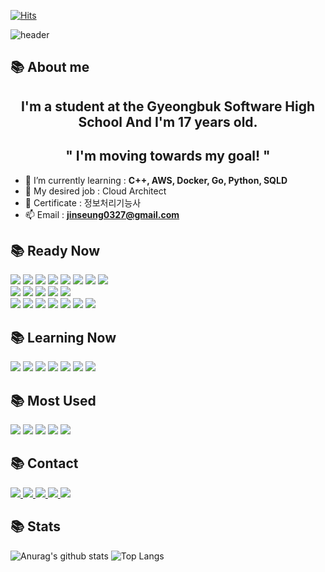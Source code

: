 [![Hits](https://hits.seeyoufarm.com/api/count/incr/badge.svg?url=https%3A%2F%2Fgithub.com%2Fjinseung0327&count_bg=%23514FB4&title_bg=%233B34C4&icon=github.svg&icon_color=%23ABA0D0&title=Github&edge_flat=true)](https://hits.seeyoufarm.com)

![header](https://capsule-render.vercel.app/api?type=shark&color=auto&height=250&section=header&text=Jinseung's%20GitHub&fontSize=70&animation=scaleIn)

## 📚 About me
<h2 align="center">I'm a student at the Gyeongbuk Software High School And I'm 17 years old.</h3>
<h2 align="center">" I'm moving towards my goal! "</h3>


- 🌱 I’m currently learning : **C++, AWS, Docker, Go, Python, SQLD**
- 🧨 My desired job : Cloud Architect
- 📝 Certificate : 정보처리기능사
- 📫 Email : **jinseung0327@gmail.com**

## 📚 Ready Now

<div display="flex">
    <img src="https://img.shields.io/badge/C-red?style=for-the-badge&logo=C&logoColor=white" />
    <img src="https://img.shields.io/badge/C++-red?style=for-the-badge&logo=cplusplus&logoColor=white" />
    <img src="https://img.shields.io/badge/Java-white?style=for-the-badge&logo=java&logoColor=red" />
    <img src="https://img.shields.io/badge/html5-%23E34F26.svg?style=for-the-badge&logo=html5&logoColor=white" />
    <img src="https://img.shields.io/badge/css3-%231572B6.svg?style=for-the-badge&logo=css3&logoColor=white" />
    <img src="https://img.shields.io/badge/node.js-FCC624?style=for-the-badge&logo=node.js&logoColor=black" />
    <img src="https://img.shields.io/badge/Express-000000?style=for-the-badge&logo=express&logoColor=white" />
    <img src="https://img.shields.io/badge/nestjs-%23E0234E.svg?style=for-the-badge&logo=nestjs&logoColor=white" />
    <br>
    <img src="https://img.shields.io/badge/Typeform-262627.svg?style=for-the-badge&logo=Typeform&logoColor=white" />
    <img src="https://img.shields.io/badge/NPM-%23CB3837.svg?style=for-the-badge&logo=npm&logoColor=white" />
    <img src="https://img.shields.io/badge/yarn-%232C8EBB.svg?style=for-the-badge&logo=yarn&logoColor=white" />
    <img src="https://img.shields.io/badge/postgres-%23316192.svg?style=for-the-badge&logo=postgresql&logoColor=white" />
    <img src="https://camo.githubusercontent.com/0d7baa31f8240f8594bbcf5df27410c0986455d8c46222f05099a62fa957c31b/68747470733a2f2f696d672e736869656c64732e696f2f7374617469632f76313f7374796c653d666f722d7468652d6261646765266d6573736167653d4a534f4e2b5765622b546f6b656e7326636f6c6f723d303030303030266c6f676f3d4a534f4e2b5765622b546f6b656e73266c6f676f436f6c6f723d464646464646266c6162656c3d" />
    <br>
    <img src="https://img.shields.io/badge/mysql-%2300f.svg?style=for-the-badge&logo=mysql&logoColor=white" />
    <img src="https://img.shields.io/badge/MongoDB-%234ea94b.svg?style=for-the-badge&logo=mongodb&logoColor=white" />
    <img src="https://img.shields.io/badge/Linux-FCC624?style=for-the-badge&logo=linux&logoColor=black" />
    <img src="https://img.shields.io/badge/SQL Server-%2307405e.svg?style=for-the-badge&logo=microsoftsqlserver&logoColor=white" />
    <img src="https://img.shields.io/badge/ruby-%23CC342D.svg?style=for-the-badge&logo=ruby&logoColor=white" />
    <img src="https://img.shields.io/badge/rails-%23CC0000.svg?style=for-the-badge&logo=ruby-on-rails&logoColor=white" />
    <img src="https://img.shields.io/badge/docker-%230db7ed.svg?style=for-the-badge&logo=docker&logoColor=white" />
</div>

## 📚 Learning Now

<div display="flex">
    <img src="https://img.shields.io/badge/go-%2300ADD8.svg?style=for-the-badge&logo=go&logoColor=white" />   
    <img src="https://img.shields.io/badge/React-%2320232a.svg?style=for-the-badge&logo=react&logoColor=%2361DAFB" />
    <img src="https://img.shields.io/badge/TypeScript-%23646CFF.svg?style=for-the-badge&logo=typescript&logoColor=white" />
    <img src="https://img.shields.io/badge/JavaScript-FCC624?style=for-the-badge&logo=javascript&logoColor=black" />
    <img src="https://img.shields.io/badge/Python-%23646CFF.svg?style=for-the-badge&logo=python&logoColor=yellow" /> 
    <img src="https://img.shields.io/badge/AWS-%23FF9900.svg?style=for-the-badge&logo=amazon-aws&logoColor=white" />
    <img src="https://img.shields.io/badge/JSP-white?style=for-the-badge&logo=jsp&logoColor=red" />
</div>

## 📚 Most Used

<div display="flex">
    <img src="https://img.shields.io/badge/nestjs-%23E0234E.svg?style=for-the-badge&logo=nestjs&logoColor=white" />
    <img src="https://camo.githubusercontent.com/0d7baa31f8240f8594bbcf5df27410c0986455d8c46222f05099a62fa957c31b/68747470733a2f2f696d672e736869656c64732e696f2f7374617469632f76313f7374796c653d666f722d7468652d6261646765266d6573736167653d4a534f4e2b5765622b546f6b656e7326636f6c6f723d303030303030266c6f676f3d4a534f4e2b5765622b546f6b656e73266c6f676f436f6c6f723d464646464646266c6162656c3d" />
    <img src="https://img.shields.io/badge/MongoDB-%234ea94b.svg?style=for-the-badge&logo=mongodb&logoColor=white" />
    <img src="https://img.shields.io/badge/AWS-%23FF9900.svg?style=for-the-badge&logo=amazon-aws&logoColor=white" />
    <img src="https://img.shields.io/badge/docker-%230db7ed.svg?style=for-the-badge&logo=docker&logoColor=white" />
</div>


## 📚 Contact 



<a href="https://instagram.com/wlstmd_">
    <img src="https://img.shields.io/badge/Instagram-%23E4405F.svg?style=for-the-badge&logo=Instagram&logoColor=white" />
</a>

<a href="https://discordapp.com/users/648462033775362061">
    <img src="https://img.shields.io/badge/Discord-%235865F2.svg?style=for-the-badge&logo=discord&logoColor=white" />
</a>
   
 <a href="https://twitter.com/jinseung0327">
    <img src="https://img.shields.io/badge/Twitter-%231DA1F2.svg?style=for-the-badge&logo=Twitter&logoColor=white" />
</a>

<a href="https://www.facebook.com/profile.php?id=100053598187971&mibextid=ZbWKwL">
    <img src="https://img.shields.io/badge/Facebook-blue?style=for-the-badge&logo=facebook&logoColor=white" />
</a>


<a href="https://blush-operation-6ec.notion.site/6aec6d51c94a428cb7eaeeaf0fa2c43a?pvs=4">
    <img src="https://img.shields.io/badge/Notion-%23000000.svg?style=for-the-badge&logo=notion&logoColor=white" />
</a>




## 📚 Stats



![Anurag's github stats](https://github-readme-stats.vercel.app/api?username=jinseung0327&show_icons=true&theme=tokyonight)  ![Top Langs]( https://github-readme-stats.vercel.app/api/top-langs/?username=jinseung0327&layout=compact&theme=tokyonight)



